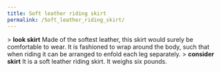 ```yaml
---
title: Soft leather riding skirt
permalink: /Soft_leather_riding_skirt/
---
```


\> **look skirt**
Made of the softest leather, this skirt would surely be comfortable to
wear. It
is fashioned to wrap around the body, such that when riding it can be
arranged
to enfold each leg separately.
\> **consider skirt**
It is a soft leather riding skirt.
It weighs six pounds.